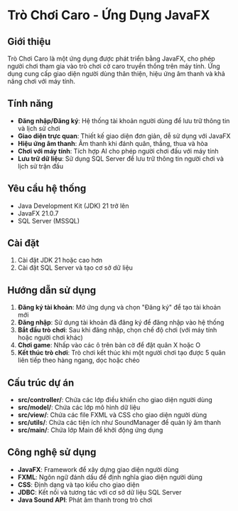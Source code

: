          
# Trò Chơi Caro - Ứng Dụng JavaFX

## Giới thiệu

Trò Chơi Caro là một ứng dụng được phát triển bằng JavaFX, cho phép người chơi tham gia vào trò chơi cờ caro truyền thống trên máy tính. Ứng dụng cung cấp giao diện người dùng thân thiện, hiệu ứng âm thanh và khả năng chơi với máy tính.

## Tính năng

- **Đăng nhập/Đăng ký**: Hệ thống tài khoản người dùng để lưu trữ thông tin và lịch sử chơi
- **Giao diện trực quan**: Thiết kế giao diện đơn giản, dễ sử dụng với JavaFX
- **Hiệu ứng âm thanh**: Âm thanh khi đánh quân, thắng, thua và hòa
- **Chơi với máy tính**: Tích hợp AI cho phép người chơi đấu với máy tính
- **Lưu trữ dữ liệu**: Sử dụng SQL Server để lưu trữ thông tin người chơi và lịch sử trận đấu

## Yêu cầu hệ thống

- Java Development Kit (JDK) 21 trở lên
- JavaFX 21.0.7
- SQL Server (MSSQL)


## Cài đặt

1. Cài đặt JDK 21 hoặc cao hơn
2. Cài đặt SQL Server và tạo cơ sở dữ liệu

## Hướng dẫn sử dụng

1. **Đăng ký tài khoản**: Mở ứng dụng và chọn "Đăng ký" để tạo tài khoản mới
2. **Đăng nhập**: Sử dụng tài khoản đã đăng ký để đăng nhập vào hệ thống
3. **Bắt đầu trò chơi**: Sau khi đăng nhập, chọn chế độ chơi (với máy tính hoặc người chơi khác)
4. **Chơi game**: Nhấp vào các ô trên bàn cờ để đặt quân X hoặc O
5. **Kết thúc trò chơi**: Trò chơi kết thúc khi một người chơi tạo được 5 quân liên tiếp theo hàng ngang, dọc hoặc chéo

## Cấu trúc dự án

- **src/controller/**: Chứa các lớp điều khiển cho giao diện người dùng
- **src/model/**: Chứa các lớp mô hình dữ liệu
- **src/view/**: Chứa các file FXML và CSS cho giao diện người dùng
- **src/utils/**: Chứa các tiện ích như SoundManager để quản lý âm thanh
- **src/main/**: Chứa lớp Main để khởi động ứng dụng

## Công nghệ sử dụng

- **JavaFX**: Framework để xây dựng giao diện người dùng
- **FXML**: Ngôn ngữ đánh dấu để định nghĩa giao diện người dùng
- **CSS**: Định dạng và tạo kiểu cho giao diện
- **JDBC**: Kết nối và tương tác với cơ sở dữ liệu SQL Server
- **Java Sound API**: Phát âm thanh trong trò chơi
